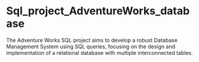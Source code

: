 # Sql_project_AdventureWorks_database
The Adventure Works SQL project aims to develop a robust Database Management System using SQL queries, focusing on the design and implementation of a relational database with multiple interconnected tables. 
